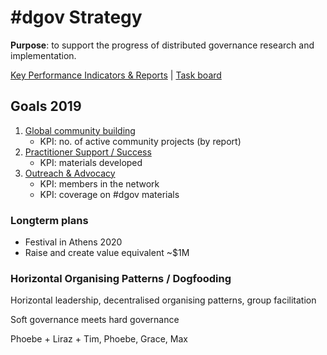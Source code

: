 # \#dgov Strategy

**Purpose**: to support the progress of distributed governance research and implementation.

[Key Performance Indicators & Reports](https://docs.google.com/spreadsheets/d/1B0XGN2uMeStBHcOcr0VySbSzYz_V67zmKCjJ-NBwvNU/edit#gid=590065571)  \|  [Task board](https://trello.com/b/CIKoPoBt/q1-2019)

## Goals 2019

1. [Global community building](community-building.md)
   * KPI: no. of active community projects \(by report\)
2. [Practitioner Support / Success ](practitioner-support-success.md)
   * KPI: materials developed
3. [Outreach & Advocacy](advocacy-and-education.md)
   * KPI: members in the network
   * KPI: coverage on \#dgov materials

### Longterm plans

* Festival in Athens 2020
* Raise and create value equivalent ~$1M

### Horizontal Organising Patterns / Dogfooding

Horizontal leadership, decentralised organising patterns, group facilitation

Soft governance meets hard governance

Phoebe + Liraz + Tim, Phoebe, Grace, Max

